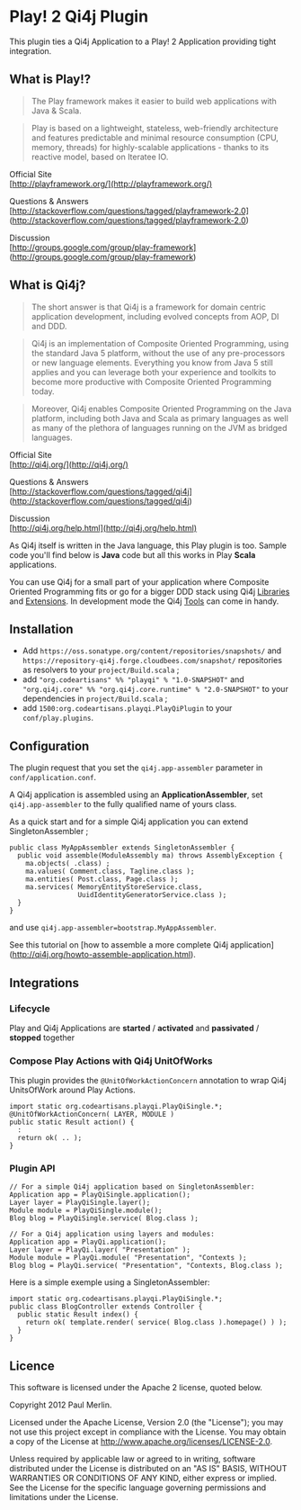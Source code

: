 # Play! 2 Qi4j Plugin

This plugin ties a Qi4j Application to a Play! 2 Application providing tight
integration.

## What is Play!?

> The Play framework makes it easier to build web applications with Java &
> Scala.

> Play is based on a lightweight, stateless, web-friendly architecture and
> features predictable and minimal resource consumption (CPU, memory, threads)
> for highly-scalable applications - thanks to its reactive model, based on
> Iteratee IO.

Official Site  
[http://playframework.org/](http://playframework.org/)

Questions & Answers  
[http://stackoverflow.com/questions/tagged/playframework-2.0]
(http://stackoverflow.com/questions/tagged/playframework-2.0)

Discussion  
[http://groups.google.com/group/play-framework]
(http://groups.google.com/group/play-framework)

## What is Qi4j?

> The short answer is that Qi4j is a framework for domain centric application
> development, including evolved concepts from AOP, DI and DDD.

> Qi4j is an implementation of Composite Oriented Programming, using the
> standard Java 5 platform, without the use of any pre-processors or new
> language elements. Everything you know from Java 5 still applies and you can
> leverage both your experience and toolkits to become more productive with
> Composite Oriented Programming today.

> Moreover, Qi4j enables Composite Oriented Programming on the Java platform,
> including both Java and Scala as primary languages as well as many of the
> plethora of languages running on the JVM as bridged languages.

Official Site  
[http://qi4j.org/](http://qi4j.org/)

Questions & Answers  
[http://stackoverflow.com/questions/tagged/qi4j]
(http://stackoverflow.com/questions/tagged/qi4j)

Discussion  
[http://qi4j.org/help.html](http://qi4j.org/help.html)

As Qi4j itself is written in the Java language, this Play plugin is too.
Sample code you'll find below is __Java__ code but all this works in Play
__Scala__ applications.

You can use Qi4j for a small part of your application where Composite Oriented
Programming fits or go for a bigger DDD stack using Qi4j
[Libraries](http://qi4j.org/libraries.html) and
[Extensions](http://qi4j.org/extensions.html). In development mode the Qi4j
[Tools](http://qi4j.org/tools.html) can come in handy.

## Installation

* Add ````https://oss.sonatype.org/content/repositories/snapshots/```` and ````https://repository-qi4j.forge.cloudbees.com/snapshot/```` repositories as resolvers to your ````project/Build.scala```` ;
* add ````"org.codeartisans" %% "playqi" % "1.0-SNAPSHOT"```` and ````"org.qi4j.core" %% "org.qi4j.core.runtime" % "2.0-SNAPSHOT"```` to your dependencies in ````project/Build.scala```` ;
* add ````1500:org.codeartisans.playqi.PlayQiPlugin```` to your  ````conf/play.plugins````.

## Configuration

The plugin request that you set the ````qi4j.app-assembler```` parameter in ````conf/application.conf````. 

A Qi4j application is assembled using an __ApplicationAssembler__, set
````qi4j.app-assembler```` to the fully qualified name of yours class.

As a quick start and for a simple Qi4j application you can extend
SingletonAssembler ;

    public class MyAppAssembler extends SingletonAssembler {
      public void assemble(ModuleAssembly ma) throws AssemblyException {
        ma.objects( .class) ;
        ma.values( Comment.class, Tagline.class );
        ma.entities( Post.class, Page.class );
        ma.services( MemoryEntityStoreService.class, 
                     UuidIdentityGeneratorService.class );
      }
    }

and use ````qi4j.app-assembler=bootstrap.MyAppAssembler````.

See this tutorial on [how to assemble a more complete Qi4j application]
(http://qi4j.org/howto-assemble-application.html).

## Integrations

### Lifecycle

Play and Qi4j Applications are __started__ / __activated__ and __passivated__
/ __stopped__ together

### Compose Play Actions with Qi4j UnitOfWorks

This plugin provides the ````@UnitOfWorkActionConcern```` annotation to wrap Qi4j
UnitsOfWork around Play Actions.

    import static org.codeartisans.playqi.PlayQiSingle.*;
    @UnitOfWorkActionConcern( LAYER, MODULE )
    public static Result action() {
      :
      return ok( .. );
    }

### Plugin API

    // For a simple Qi4j application based on SingletonAssembler:
    Application app = PlayQiSingle.application();
    Layer layer = PlayQiSingle.layer();
    Module module = PlayQiSingle.module();
    Blog blog = PlayQiSingle.service( Blog.class );

    // For a Qi4j application using layers and modules:
    Application app = PlayQi.application();
    Layer layer = PlayQi.layer( "Presentation" );
    Module module = PlayQi.module( "Presentation", "Contexts );
    Blog blog = PlayQi.service( "Presentation", "Contexts, Blog.class );

Here is a simple exemple using a SingletonAssembler:

    import static org.codeartisans.playqi.PlayQiSingle.*;
    public class BlogController extends Controller {
      public static Result index() {
        return ok( template.render( service( Blog.class ).homepage() ) );
      }
    }


## Licence

This software is licensed under the Apache 2 license, quoted below.

Copyright 2012 Paul Merlin.

Licensed under the Apache License, Version 2.0 (the "License"); you may not use
this project except in compliance with the License. You may obtain a copy of
the License at http://www.apache.org/licenses/LICENSE-2.0.

Unless required by applicable law or agreed to in writing, software distributed
under the License is distributed on an "AS IS" BASIS, WITHOUT WARRANTIES OR
CONDITIONS OF ANY KIND, either express or implied. See the License for the
specific language governing permissions and limitations under the License.


